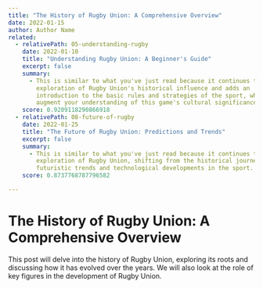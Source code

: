 ```yaml
---
title: "The History of Rugby Union: A Comprehensive Overview"
date: 2022-01-15
author: Author Name
related:
  - relativePath: 05-understanding-rugby
    date: 2022-01-10
    title: "Understanding Rugby Union: A Beginner's Guide"
    excerpt: false
    summary:
      - This is similar to what you've just read because it continues the
        exploration of Rugby Union's historical influence and adds an
        introduction to the basic rules and strategies of the sport, which would
        augment your understanding of this game's cultural significance.
    score: 0.9209118290866918
  - relativePath: 08-future-of-rugby
    date: 2022-01-25
    title: "The Future of Rugby Union: Predictions and Trends"
    excerpt: false
    summary:
      - This is similar to what you've just read because it continues the
        exploration of Rugby Union, shifting from the historical journey to
        futuristic trends and technological developments in the sport.
    score: 0.8737768787796582

---
```


# The History of Rugby Union: A Comprehensive Overview

This post will delve into the history of Rugby Union, exploring its roots and discussing how it has evolved over the years. We will also look at the role of key figures in the development of Rugby Union.